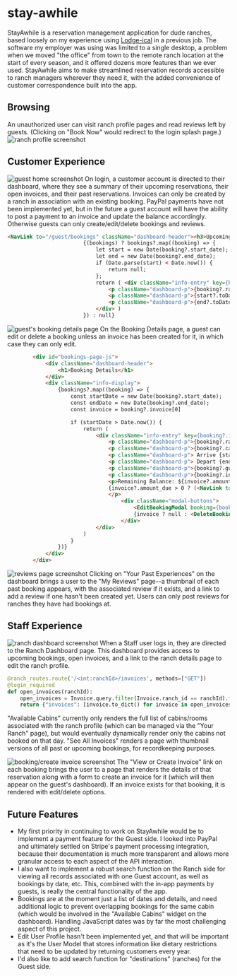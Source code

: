 # stay-awhile

StayAwhile is a reservation management application for dude ranches, based loosely on my experience using [Lodge-ical](https://romeobravosoftware.com/software-products/) in a previous job. The software my employer was using was limited to a single desktop, a problem when we moved "the office" from town to the remote ranch location at the start of every season, and it offered dozens more features than we ever used. StayAwhile aims to make streamlined reservation records accessible to ranch managers wherever they need it, with the added convenience of customer correspondence built into the app.

## Browsing
An unauthorized user can visit ranch profile pages and read reviews left by guests. (Clicking on "Book Now" would redirect to the login splash page.)
![ranch profile screenshot](https://github.com/boothjacobs/stay-awhile/blob/main/notes/Screen%20Shot%202021-07-11%20at%206.32.31%20PM.png?raw=true)

## Customer Experience

![guest home screenshot](https://github.com/boothjacobs/stay-awhile/blob/main/notes/Screen%20Shot%202021-07-11%20at%206.14.57%20PM.png?raw=true)
On login, a customer account is directed to their dashboard, where they see a summary of their upcoming reservations, their open invoices, and their past reservations. Invoices can only be created by a ranch in association with an existing booking. PayPal payments have not been implemented yet, but in the future a guest account will have the ability to post a payment to an invoice and update the balance accordingly. Otherwise guests can only create/edit/delete bookings and reviews.
```html
<NavLink to="/guest/bookings" className="dashboard-header"><h3>Upcoming Bookings</h3></NavLink>
                        {(bookings) ? bookings?.map((booking) => {
                            let start = new Date(booking?.start_date);
                            let end = new Date(booking?.end_date);
                            if (Date.parse(start) < Date.now()) {
                                return null;
                            };
                            return ( <div className="info-entry" key={booking?.id}>
                                <p className="dashboard-p">{booking?.ranch}</p>
                                <p className="dashboard-p">{start?.toDateString()}</p>
                                <p className="dashboard-p">{end?.toDateString()}</p>
                            </div> )
                        }) : null}
```

![guest's booking details page](https://github.com/boothjacobs/stay-awhile/blob/main/notes/Screen%20Shot%202021-07-11%20at%206.15.07%20PM.png?raw=true)
On the Booking Details page, a guest can edit or delete a booking unless an invoice has been created for it, in which case they can only edit.
```html
        <div id="bookings-page-js">
            <div className="dashboard-header">
                <h1>Booking Details</h1>
            </div>
            <div className="info-display">
                {bookings?.map((booking) => {
                    const startDate = new Date(booking?.start_date);
                    const endDate = new Date(booking?.end_date);
                    const invoice = booking?.invoice[0]

                    if (startDate > Date.now()) {
                        return (
                            <div className="info-entry" key={booking?.id}>
                                <p className="dashboard-p">{booking?.ranch}</p>
                                <p className="dashboard-p">{booking?.cabin}</p>
                                <p className="dashboard-p"> Arrive {startDate.toDateString()}</p>
                                <p className="dashboard-p"> Depart {endDate.toDateString()}</p>
                                <p className="dashboard-p">{booking?.guest_count} guests</p>
                                <p className="dashboard-p">{booking?.interests}</p>
                                <p>Remaining Balance: ${invoice?.amount_due} <br />
                                {invoice?.amount_due > 0 ? (<NavLink to="/guest/invoices">See Invoice</NavLink>) : null}
                                </p>
                                    <div className="modal-buttons">
                                        <EditBookingModal booking={booking} className="one-modal" />
                                        {invoice ? null : <DeleteBookingModal booking={booking} className="one-modal" />}
                                    </div>
                            </div>
                        )
                    }
                })}
            </div>
        </div>
```

![reviews page screenshot](https://github.com/boothjacobs/stay-awhile/blob/main/notes/Screen%20Shot%202021-07-11%20at%206.15.19%20PM.png?raw=true)
Clicking on "Your Past Experiences" on the dashboard brings a user to the "My Reviews" page--a thumbnail of each past booking appears, with the associated review if it exists, and a link to add a review if one hasn't been created yet. Users can only post reviews for ranches they have had bookings at.

## Staff Experience
![ranch dashboard screenshot](https://github.com/boothjacobs/stay-awhile/blob/main/notes/Screen%20Shot%202021-07-11%20at%206.15.42%20PM.png?raw=true)
When a Staff user logs in, they are directed to the Ranch Dashboard page. This dashboard provides access to upcoming bookings, open invoices, and a link to the ranch details page to edit the ranch profile.
```python
@ranch_routes.route('/<int:ranchId>/invoices', methods=["GET"])
@login_required
def open_invoices(ranchId):
    open_invoices = Invoice.query.filter(Invoice.ranch_id == ranchId).filter(Invoice.amount_due > 0).all()
    return {"invoices": [invoice.to_dict() for invoice in open_invoices]}
```

"Available Cabins" currently only renders the full list of cabins/rooms associated with the ranch profile (which can be managed via the "Your Ranch" page), but would eventually dynamically render only the cabins not booked on that day. "See All Invoices" renders a page with thumbnail versions of all past or upcoming bookings, for recordkeeping purposes.

![booking/create invoice screenshot](https://github.com/boothjacobs/stay-awhile/blob/main/notes/Screen%20Shot%202021-07-11%20at%206.16.01%20PM.png?raw=true)
The "View or Create Invoice" link on each booking brings the user to a page that renders the details of that reservation along with a form to create an invoice for it (which will then appear on the guest's dashboard). If an invoice exists for that booking, it is rendered with edit/delete options.

## Future Features

 - My first priority in continuing to work on StayAwhile would be to implement a payment feature for the Guest side. I looked into PayPal and ultimately settled on Stripe's payment processing integration, because their documentation is much more transparent and allows more granular access to each aspect of the API interaction.
- I also want to implement a robust search function on the Ranch side for viewing all records associated with one Guest account, as well as bookings by date, etc. This, combined with the in-app payments by guests, is really the central functionality of the app.
- Bookings are at the moment just a list of dates and details, and need additional logic to prevent overlapping bookings for the same cabin (which would be involved in the "Available Cabins" widget on the dashboard). Handling JavaScript dates was by far the most challenging aspect of this project.
- Edit User Profile hasn't been implemented yet, and that will be important as it's the User Model that stores information like dietary restrictions that need to be updated by returning customers every year.
- I'd also like to add search function for "destinations" (ranches) for the Guest side.

